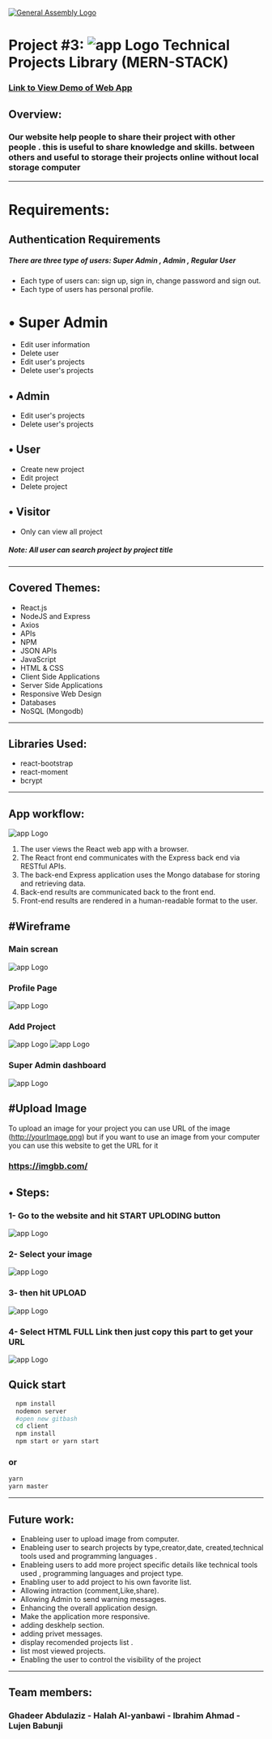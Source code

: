 [![General Assembly Logo](https://camo.githubusercontent.com/1a91b05b8f4d44b5bbfb83abac2b0996d8e26c92/687474703a2f2f692e696d6775722e636f6d2f6b6538555354712e706e67)](https://generalassemb.ly/education/web-development-immersive)

# Project #3: ![app Logo](https://i.ibb.co/0cbf2ts/download-2.png) Technical Projects Library (MERN-STACK)

### [ Link to View Demo of Web App ](https://technical-project-library.herokuapp.com/)

## Overview:

### Our website help people to share their project with other people . this is useful to share knowledge and skills. between others and useful to storage their projects online without local storage computer

---

# Requirements:

## Authentication Requirements

##### There are three type of users: Super Admin , Admin , Regular User

- Each type of users can: sign up, sign in, change password and sign out.
- Each type of users has personal profile.

# • Super Admin

- Edit user information
- Delete user
- Edit user's projects
- Delete user's projects

## • Admin

- Edit user's projects
- Delete user's projects

## • User

- Create new project
- Edit project
- Delete project

## • Visitor

- Only can view all project

##### Note: All user can search project by project title

---

## Covered Themes:

- React.js
- NodeJS and Express
- Axios
- APIs
- NPM
- JSON APIs
- JavaScript
- HTML & CSS
- Client Side Applications
- Server Side Applications
- Responsive Web Design
- Databases
- NoSQL (Mongodb)

---

## Libraries Used:

- react-bootstrap
- react-moment
- bcrypt

---

## App workflow:

![app Logo](https://i.ibb.co/Tt0rPWP/readme-react.png)

1. The user views the React web app with a browser.
2. The React front end communicates with the Express back end via RESTful APIs.
3. The back-end Express application uses the Mongo database for storing and retrieving data.
4. Back-end results are communicated back to the front end.
5. Front-end results are rendered in a human-readable format to the user.

## #Wireframe

### Main screan

![app Logo](https://i.ibb.co/WyKKC9F/Home.png)

### Profile Page

![app Logo](https://i.ibb.co/x28xQ4F/profile-user.png)

### Add Project

![app Logo](https://i.ibb.co/ncB0Nfc/edit.png)
![app Logo](https://i.ibb.co/F4BsfSr/edit-Admin-1.png)

### Super Admin dashboard

![app Logo](https://i.ibb.co/WKkJgkM/Home-1.png)

## #Upload Image

To upload an image for your project you can use URL of the image (http://yourImage.png)
but if you want to use an image from your computer you can use this website to get the URL for it

### [https://imgbb.com/ ](https://imgbb.com/)

## • Steps:

### 1- Go to the website and hit START UPLODING button

![app Logo](https://i.ibb.co/m86XMzw/readme-react.png)

### 2- Select your image

![app Logo](https://i.ibb.co/Y0pG5gg/4.png)

### 3- then hit UPLOAD

![app Logo](https://i.ibb.co/5s6f5JL/3.png)

### 4- Select HTML FULL Link then just copy this part to get your URL

![app Logo](https://i.ibb.co/gFFNWYC/5.png)

## Quick start

```sh
  npm install
  nodemon server
  #open new gitbash
  cd client
  npm install
  npm start or yarn start
```

### or

```sh
yarn
yarn master
```

---

## Future work:

- Enableing user to upload image from computer.
- Enableing user to search projects by type,creator,date, created,technical tools used and programming languages .
- Enableing users to add more project specific details like technical tools used , programming languages and project type.
- Enabling user to add project to his own favorite list.
- Allowing intraction (comment,Like,share).
- Allowing Admin to send warning messages.
- Enhancing the overall application design.
- Make the application more responsive.
- adding deskhelp section.
- adding privet messages.
- display recomended projects list .
- list most viewed projects.
- Enabling the user to control the visibility of the project

---

## Team members:

### Ghadeer Abdulaziz - Halah Al-yanbawi - Ibrahim Ahmad - Lujen Babunji

